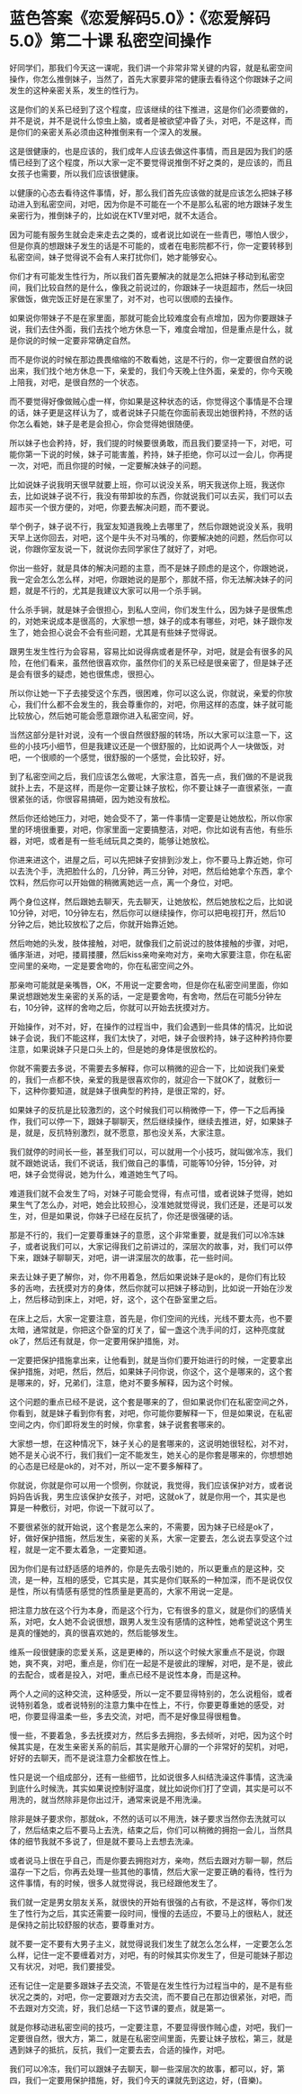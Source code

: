 # 蓝色答案《恋爱解码5.0》：《恋爱解码5.0》第二十课 私密空间操作

好同学们，那我们今天这一课呢，我们讲一个非常非常关键的内容，就是私密空间操作，你怎么推倒妹子，当然了，首先大家要非常的健康去看待这个你跟妹子之间发生的这种亲密关系，发生的性行为。

这是你们的关系已经到了这个程度，应该继续的往下推进，这是你们必须要做的，并不是说，并不是说什么惊虫上脑，或者是被欲望冲昏了头，对吧，不是这样，而是你们的亲密关系必须由这种推倒来有一个深入的发展。

这是很健康的，也是应该的，我们成年人应该去做这件事情，而且是因为我们的感情已经到了这个程度，所以大家一定不要觉得说推倒不好之类的，是应该的，而且女孩子也需要，所以我们应该很健康。

以健康的心态去看待这件事情，好，那么我们首先应该做的就是应该怎么把妹子移动进入到私密空间，对吧，因为你是不可能在一个不是那么私密的地方跟妹子发生亲密行为，推倒妹子的，比如说在KTV里对吧，就不太适合。

因为可能有服务生就会走来走去之类的，或者说比如说在一些青巴，哪怕人很少，但是你真的想跟妹子发生的话是不可能的，或者在电影院都不行，你一定要转移到私密空间，妹子觉得说不会有人来打扰你们，她才能够安心。

你们才有可能发生性行为，所以我们首先要解决的就是怎么把妹子移动到私密空间，我们比较自然的是什么，像我之前说过的，你跟妹子一块逛超市，然后一块回家做饭，做完饭正好是在家里了，对不对，也可以很顺的去操作。

如果说你带妹子不是在家里面，那就可能会比较难度会有点增加，因为你要跟妹子说，我们去住外面，我们去找个地方休息一下，难度会增加，但是重点是什么，就是你说的时候一定要非常确定自然。

而不是你说的时候在那边畏畏缩缩的不敢看她，这是不行的，你一定要很自然的说出来，我们找个地方休息一下，亲爱的，我们今天晚上住外面，亲爱的，你今天晚上陪我，对吧，是很自然的一个状态。

而不要觉得好像做贼心虚一样，你如果是这种状态的话，你觉得这个事情是不合理的话，妹子更是这样认为了，或者说妹子只能在你面前表现出她很矜持，不然的话你怎么看她，妹子是老是会担心，你会觉得她很随便。

所以妹子也会矜持，好，我们提的时候要很勇敢，而且我们要坚持一下，对吧，可能你第一下说的时候，妹子可能害羞，矜持，妹子拒绝，你可以过一会儿，你再提一次，对吧，而且你提的时候，一定要解决妹子的问题。

比如说妹子说我明天很早就要上班，你可以说没关系，明天我送你上班，我送你去，比如说妹子说不行，我没有带卸妆的东西，你就说我们可以去买，我们可以去超市买一个很方便的，对吧，你要去解决问题，而不要说。

举个例子，妹子说不行，我室友知道我晚上去哪里了，然后你跟她说没关系，我明天早上送你回去，对吧，这个是牛头不对马嘴的，你要解决她的问题，然后你可以说，你跟你室友说一下，就说你去同学家住了就好了，对吧。

你出一些好，就是具体的解决问题的主意，而不是妹子顾虑的是这个，你跟她说，我一定会怎么怎么样，对吧，你跟她说的是那个，那就不搭，你无法解决妹子的问题，就是不行的，尤其是我建议大家可以用一个杀手锏。

什么杀手锏，就是妹子会很担心，到私人空间，你们发生什么，因为妹子是很焦虑的，对她来说成本是很高的，大家想一想，妹子的成本有哪些，对吧，妹子跟你发生了，她会担心说会不会有些问题，尤其是有些妹子觉得说。

跟男生发生性行为会容易，容易比如说得病或者是怀孕，对吧，就是会有很多的风险，在他们看来，虽然他很喜欢你，虽然你们的关系已经是很亲密了，但是妹子还是会有很多的疑虑，她也很焦虑，很担心。

所以你让她一下子去接受这个东西，很困难，你可以这么说，你就说，亲爱的你放心，我们什么都不会发生的，我会尊重你的，对吧，你用这样的态度，妹子就可能比较放心，然后她可能会愿意跟你进入私密空间，好。

当然这部分是针对说，没有一个很自然很舒服的转场，所以大家可以注意一下，这些的小技巧小细节，但是我建议还是一个很舒服的，比如说两个人一块做饭，对吧，一个很顺的一个感觉，很舒服的一个感觉，会比较好，好。

到了私密空间之后，我们应该怎么做呢，大家注意，首先一点，我们做的不是说我就扑上去，不是这样，而是你一定要让妹子放松，你不要让妹子一直很紧张，一直很紧张的话，你很容易搞砸，因为她没有放松。

然后你还给她压力，对吧，她会受不了，第一件事情一定要是让她放松，所以你家里的环境很重要，对吧，你家里面一定要搞整洁，对吧，你比如说有吉他，有些乐器，对吧，或者是有一些毛绒玩具之类的，能够让她放松。

你进来进这个，进屋之后，可以先把妹子安排到沙发上，你不要马上靠近她，你可以去洗个手，洗把脸什么的，几分钟，两三分钟，对吧，然后给她拿个东西，拿个饮料，然后你可以开始做的稍微离她远一点，离一个身位，对吧。

两个身位这样，然后跟她去聊天，先去聊天，让她放松，然后她放松之后，比如说10分钟，对吧，10分钟左右，然后你可以继续操作，你可以把电视打开，然后10分钟之后，她比较放松了之后，你就开始靠近她。

然后吻她的头发，肢体接触，对吧，就像我们之前说过的肢体接触的步骤，对吧，循序渐进，对吧，搂肩搂腰，然后kiss亲吻亲吻对方，亲吻大家要注意，你在私密空间里的亲吻，一定是要舍吻的，你在私密空间之外。

那亲吻可能就是亲嘴唇，OK，不用说一定要舍吻，但是你在私密空间里面，你如果说想跟她发生亲密的关系的话，一定是要舍吻，有舍吻，然后在可能5分钟左右，10分钟，这样的舍吻之后，你就可以开始去抚摸对方。

开始操作，对不对，好，在操作的过程当中，我们会遇到一些具体的情况，比如说妹子会说，我们不能这样，我们太快了，对吧，妹子会很矜持，妹子这种矜持你要注意，如果说妹子只是口头上的，但是她的身体是很放松的。

你就不需要去多说，不需要去多解释，你可以稍微的迎合一下，比如说我们亲爱的，我们一点都不快，亲爱的我是很喜欢你的，就迎合一下就OK了，就敷衍一下，这种你要知道，就是妹子很典型的矜持，是很正常的，好。

如果妹子的反抗是比较激烈的，这个时候我们可以稍微停一下，停一下之后再操作，我们可以停一下，跟妹子聊聊天，然后继续操作，继续去推进，好，如果妹子是，就是，反抗特别激烈，就不愿意，那也没关系，大家注意。

我们就停的时间长一些，甚至我们可以，可以就用一个小技巧，就叫做冷冻，我们就不跟她说话，我们不说话，我们做自己的事情，可能等10分钟，15分钟，对吧，妹子会觉得说，她为什么，难道她生气了吗。

难道我们就不会发生了吗，对妹子可能会觉得，有点可惜，或者说妹子觉得，她如果生气了怎么办，对吧，她会比较担心，没准她就觉得说，我们还是，还是可以发生，对，但是如果说，你妹子已经在反抗了，你还是很强硬的话。

那是不行的，我们一定要尊重妹子的意愿，这个非常重要，就是我们可以冷冻妹子，或者说我们可以，大家记得我们之前讲过的，深层次的故事，对，我们可以停下来，跟妹子聊聊天，对吧，讲一讲深层次的故事，花一些时间。

来去让妹子更了解你，对，你不用着急，然后如果说妹子是ok的，是你们有比较多的舌吻，去抚摸对方的身体，然后你就可以把妹子移动到，比如说一开始在沙发上，然后移动到床上，对吧，好，这个，这个在卧室里之后。

在床上之后，大家一定要注意，首先是，你们空间的光线，光线不要太亮，也不要太暗，通常就是，你把这个卧室的灯关了，留一盏这个洗手间的灯，这种亮度就ok了，然后还有就是，你一定要用保护措施，对。

一定要把保护措施拿出来，让他看到，就是当你们要开始进行的时候，一定要拿出保护措施，对吧，然后，然后，如果妹子问你说，你这个，这个是哪来的，这个套是哪来的，好，兄弟们，注意，绝对不要多解释，因为这个时候。

这个问题的重点已经不是说，这个套是哪来的了，但如果说你们在私密空间之外，你看到，就是妹子看到你有套，对吧，你可能你要解释一下，但是如果说，在私密空间之内，你们即将发生的时候，你拿套，妹子说套套哪来的。

大家想一想，在这种情况下，妹子关心的是套哪来的，这说明她很轻松，对不对，她不是关心说不行，我们我们一定不能发生，她关心的是你套是哪来的，你想想她的心态是已经是ok的，对不对，所以一定不要多解释了。

你就说，你就是你可以用一个惯例，你就说，我觉得，我们应该保护对方，或者说妈妈告诉我，男生应该保护女孩子，对吧，这就ok了，就是你用一个，其实是也算是一种敷衍，对吧，你说一下就可以了。

不要很紧张的就开始说，这个套是怎么来的，不需要，因为妹子已经是ok了，好，做好保护措施，然后发生，亲密的关系，大家一定要去，怎么说去享受这个过程，就是一定不要太着急，一定要知道。

因为你们是有过舒适感的培养的，你是先去吸引她的，所以更重点的是这种，交流，是一种，互相的感受，它其实是，其实是你们联系的一种加深，而不是说仅仅是性，所以有情感有感觉的性质量是更高的，大家不用说一定是。

把注意力放在这个行为本身，而是这个行为，它有很多的意义，就是你们的感情关系，对吧，女人她不会说很想，跟男人发生没有感情的这种性，她希望说这个男生是真的懂她的，真的很喜欢她的，然后能够发生。

维系一段很健康的恋爱关系，这是更棒的，所以这个时候大家重点不是说，你跟她，爽不爽，对吧，重点是，你们在一起是不是彼此的理解，对吧，是不是，彼此的去配合，或者是投入，对吧，重点已经不是说性本身，而是这种。

两个人之间的这种交流，这种感受，所以一定不要显得特别的，怎么说粗俗，或者说特别着急，或者说特别的注意力集中在性上，不行，你要更尊重她的感受，对吧，你要显得温柔一些，多去交流，对吧，而不是好像显得很粗鲁。

慢一些，不要着急，多去抚摸对方，然后多去拥抱，多去倾听，对吧，因为这个时候其实是，在发生亲密关系的前后，其实是敞开心扉的一个非常好的契机，对吧，好好的去聊天，而不是说注意力全都放在性上。

性只是说一个组成部分，还有一些细节，比如说很多人纠结洗澡这件事情，这洗澡到底什么时候洗，其实如果说控制好温度，就比如说你们打了空调，其实是可以不用洗的，就当然除非是你出过汗，通常来说是不用洗澡。

除非是妹子要求你，那就ok，不然的话可以不用洗，妹子要求当然你去洗就可以了，然后结束之后不要马上去洗，结束之后，你们可以稍微的拥抱一会儿，当然具体的细节我就不多说了，但是就不要马上去想去洗澡。

或者说马上很在乎自己，而是你要去拥抱对方，亲吻，然后去跟对方聊一聊，然后温存一下之后，你再去处理一些其他的事情，然后大家一定要正确的看待，性行为这件事情，有的时候，很多人就觉得说，我已经跟他发生了。

我们就一定是男女朋友关系，就很快的开始有很强的占有欲，不是这样，等你们发生了性行为之后，其实还需要一段时间，慢慢的去适应，不要马上的很粘人，就还是保持之前比较舒服的状态，要尊重对方。

就不要一定不要有大男子主义，就觉得说我们发生了就怎么怎么样，一定要怎么怎么样，记住一定不要缠着对方，对吧，有的时候其实你发生了，但是可能妹子那边又有状况，对吧，我们要接受。

还有记住一定是要多跟妹子去交流，不管是在发生性行为过程当中的，是不是有些状况之类的，对吧，你一定要跟对方去交流，而不要自己在那边很紧张，对吧，而不去跟对方交流，好，我们总结一下这节课的要点，就是第一。

就是你移动进私密空间的技巧，一定要注意，不要显得很作贼心虚，对吧，我们一定要很自然，很大方，第二，就是在私密空间里面，先要让妹子放松，第三，就是遇到妹子的抵抗，反抗，我们一定要去去，合适的操作，对吧。

我们可以冷冻，我们可以跟妹子去聊天，聊一些深层次的故事，都可以，好，第四，我们一定要用保护措施，好，我们今天的课就先到这边，好，(音樂)。

